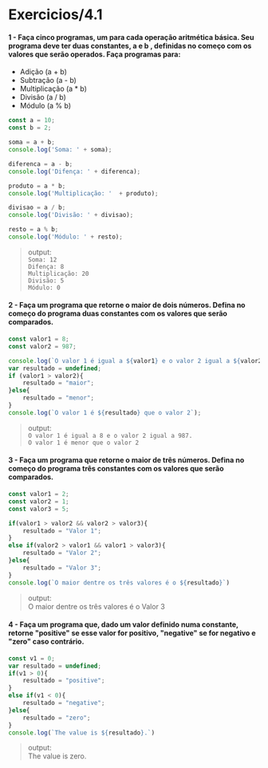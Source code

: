 # Exercicios/4.1 

#### 1 - Faça cinco programas, um para cada operação aritmética básica. Seu programa deve ter duas constantes, a e b , definidas no começo com os valores que serão operados. Faça programas para:

<ul>
<li>Adição (a + b)</li>
<li>Subtração (a - b) </li>
<li>Multiplicação (a * b) </li>
<li>Divisão (a / b)</li>
<li>Módulo (a % b) </li>
</ul>

~~~js
const a = 10;
const b = 2;

soma = a + b;
console.log('Soma: ' + soma);

diferenca = a - b;
console.log('Difença: ' + diferenca);

produto = a * b;
console.log('Multiplicação: '  + produto);

divisao = a / b;
console.log('Divisão: ' + divisao);

resto = a % b;
console.log('Módulo: ' + resto);
~~~
> output: <br> `Soma: 12` <br> `Difença: 8`<br> `Multiplicação: 20`<br> `Divisão: 5`<br> `Módulo: 0`<br>

#### 2 - Faça um programa que retorne o maior de dois números. Defina no começo do programa duas constantes com os valores que serão comparados.

~~~js
const valor1 = 8;
const valor2 = 987;

console.log(`O valor 1 é igual a ${valor1} e o valor 2 igual a ${valor2}.`)
var resultado = undefined;
if (valor1 > valor2){
    resultado = "maior";
}else{
    resultado = "menor";
}
console.log(`O valor 1 é ${resultado} que o valor 2`);
~~~
> output: <br> `O valor 1 é igual a 8 e o valor 2 igual a 987.` <br> `O valor 1 é menor que o valor 2` <br>

#### 3 - Faça um programa que retorne o maior de três números. Defina no começo do programa três constantes com os valores que serão comparados.
~~~js
const valor1 = 2;
const valor2 = 1;
const valor3 = 5;

if(valor1 > valor2 && valor2 > valor3){
    resultado = "Valor 1";
}
else if(valor2 > valor1 && valor1 > valor3){
    resultado = "Valor 2";
}else{
    resultado = "Valor 3";
}
console.log(`O maior dentre os três valores é o ${resultado}`)
~~~
>output: <br> O maior dentre os três valores é o Valor 3 <br>

#### 4 - Faça um programa que, dado um valor definido numa constante, retorne "positive" se esse valor for positivo, "negative" se for negativo e "zero" caso contrário.

~~~js
const v1 = 0;
var resultado = undefined;
if(v1 > 0){
    resultado = "positive";
}
else if(v1 < 0){
    resultado = "negative";
}else{
    resultado = "zero";
}
console.log(`The value is ${resultado}.`)
~~~
>output: <br> The value is zero. <br>
